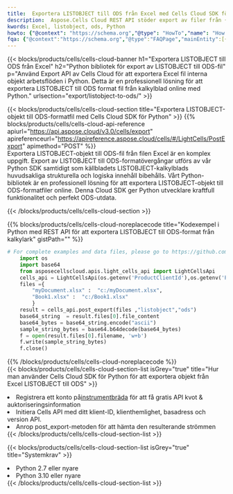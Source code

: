 ```yaml
---
title:  Exportera LISTOBJECT till ODS från Excel med Cells Cloud SDK för Python
description:  Aspose.Cells Cloud REST API stöder export av filer från {0} till {1}-format med {2}.
kwords: Excel, listobject, ods, Python
howto: {"@context": "https://schema.org","@type": "HowTo","name": "How to use Cells Cloud SDK for Python to export objects from Excel LISTOBJECT to ODS","description": "How to use Cells Cloud SDK for Python to export objects from Excel LISTOBJECT to ODS","image": {"@type": "ImageObject"},"url": "/python/export/listobject-to-ods/","step": [{ "@type": "HowToStep","name": "How to use Cells Cloud SDK for Python to export objects from Excel LISTOBJECT to ODS step 1", "image": {"@type": "ImageObject",},"url": "/python/export/listobject-to-ods/","text": "Register an account at <a href='https://dashboard.aspose.cloud/'>Dashboard</a> to get free API quota & authorization details",},{ "@type": "HowToStep","name": "How to use Cells Cloud SDK for Python to export objects from Excel LISTOBJECT to ODS step 1", "image": {"@type": "ImageObject",},"url": "/python/export/listobject-to-ods/","text": "Initialize the Cells API with your Client ID, Client Secret, Base URL, and API version.",},{ "@type": "HowToStep","name": "How to use Cells Cloud SDK for Python to export objects from Excel LISTOBJECT to ODS step 1", "image": {"@type": "ImageObject",},"url": "/python/export/listobject-to-ods/","text": "Call post_export method to get the resultant stream",}, ],"supply": {"@type": "HowToSupply","name": "document"},"tool": [{"@type": "HowToTool","name": "PyCharm, Visual Studio Code, Sublime, Eclipse"},{"@type": "HowToTool","name": "Aspose Cells"}],"totalTime": "PT6M"}
fqa: {"@context":"https://schema.org","@type":"FAQPage","mainEntity":[{"@type":"Question","name":"What file formats can excel or its internal elements be converted into?","acceptedAnswer":{"@type":"Answer","text":"We support a variety of output file formats, including XLSX, Excel, xls , PDF, CSV, HTML, Markdown, XML, PNG, JPG, TIFF, Json, TXT and many more.<br/><ol><li>Install .NET SDK and add the reference (import the library) to your .NET project.</li><li>Open the source file in C# using REST API.</li><li>Load the content or the excel file itself to be exported to other formats.</li><li>Call the PostExport() method, passing the output filename with the required extension.</li><li>Get the build results as a single file.</li></ol>"}},{"@type":"Question","name":"What is the maximum file size supported by this .NET library?","acceptedAnswer":{"@type":"Answer","text":"There are no file size limits for format conversions using .NET library."}}]}
---
```

{{< blocks/products/cells/cells-cloud-banner h1="Exportera LISTOBJECT till ODS från Excel" h2="Python bibliotek för export av LISTOBJECT till ODS-fil" p="Använd Export API av Cells Cloud för att exportera Excel fil interna objekt arbetsflöden i Python. Detta är en professionell lösning för att exportera LISTOBJECT till ODS format fil från kalkylblad online med Python." urlsection="export/listobject-to-ods/" >}}

{{< blocks/products/cells/cells-cloud-section title="Exportera LISTOBJECT-objekt till ODS-formatfil med Cells Cloud SDK för Python" >}}
{{% blocks/products/cells/cells-cloud-api-reference apiurl="https://api.aspose.cloud/v3.0/cells/export" apireferenceurl="https://apireference.aspose.cloud/cells/#/LightCells/PostExport" apimethod="POST" %}}
<br/>
Exportera LISTOBJECT-objekt till ODS-fil från filen Excel är en komplex uppgift. Export av LISTOBJECT till ODS-formatövergångar utförs av vår Python SDK samtidigt som källbladets LISTOBJECT-kalkylblads huvudsakliga strukturella och logiska innehåll bibehålls. Vårt Python-bibliotek är en professionell lösning för att exportera LISTOBJECT-objekt till ODS-formatfiler online. Denna Cloud SDK ger Python utvecklare kraftfull funktionalitet och perfekt ODS-utdata.

{{< /blocks/products/cells/cells-cloud-section >}}

{{% blocks/products/cells/cells-cloud-noreplacecode title="Kodexempel i Python med REST API för att exportera LISTOBJECT till ODS-format från kalkylark" gistPath="" %}}
  
```python
# For complete examples and data files, please go to https://github.com/aspose-cells-cloud/aspose-cells-cloud-python/
    import os
    import base64
    from asposecellscloud.apis.light_cells_api import LightCellsApi
    cells_api = LightCellsApi(os.getenv('ProductClientId'),os.getenv('ProductClientSecret'))
    files ={ 
        "myDocument.xlsx" :  "c:/myDocument.xlsx",
        "Book1.xlsx" :  "c:/Book1.xlsx" 
        }
    result = cells_api.post_export(files ,"listobject","ods")
    base64_string  = result.files[0].file_content
    base64_bytes = base64_string.encode("ascii")
    sample_string_bytes = base64.b64decode(base64_bytes)
    f = open(result.files[0].filename, 'w+b')
    f.write(sample_string_bytes)
    f.close()    
```
   
{{% /blocks/products/cells/cells-cloud-noreplacecode %}}
<br/>
{{< blocks/products/cells/cells-cloud-section-list isGrey="true" title="Hur man använder Cells Cloud SDK för Python för att exportera objekt från Excel LISTOBJECT till ODS" >}}
<li> Registrera ett konto på<a href="https://dashboard.aspose.cloud/">instrumentbräda</a> för att få gratis API kvot & auktoriseringsinformation</li>
<li>Initiera Cells API med ditt klient-ID, klienthemlighet, basadress och version API.</li>
<li>Anrop post_export-metoden för att hämta den resulterande strömmen</li>
{{< /blocks/products/cells/cells-cloud-section-list >}}

{{< blocks/products/cells/cells-cloud-section-list isGrey="true" title="Systemkrav" >}}
<li>Python 2.7 eller nyare</li>
<li>Python 3.10 eller nyare</li>
{{< /blocks/products/cells/cells-cloud-section-list >}}
